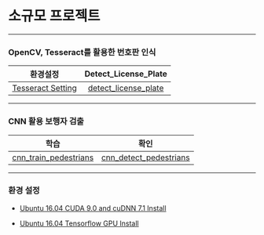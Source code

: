 # 소규모 프로젝트

---

### OpenCV, Tesseract를 활용한 번호판 인식

| 환경설정 | Detect_License_Plate |
| :------------: | :------------: |
| [Tesseract Setting](/tesseract_ins.md)  | [detect_license_plate](/license_plate/detect_license_plate.ipynb)  |

---

### CNN 활용 보행자 검출

| 학습 | 확인 |
| :------------: | :------------: |
| [cnn_train_pedestrians](/cnn_pedestrians/cnn_train_pedestrians.ipynb) | [cnn_detect_pedestrians](/cnn_pedestrians/cnn_detect_pedestrians.ipynb) |

---

### 환경 설정

- [Ubuntu 16.04 CUDA 9.0 and cuDNN 7.1 Install](/cuda_ins.md)

- [Ubuntu 16.04 Tensorflow GPU Install](/tf_gpu_ins.md)